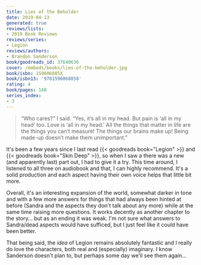 ```yaml
---
title: Lies of the Beholder
date: 2019-04-13
generated: true
reviews/lists:
- 2019 Book Reviews
reviews/series:
- Legion
reviews/authors:
- Brandon Sanderson
book/goodreads_id: 37640636
cover: /embeds/books/lies-of-the-beholder.jpg
book/isbn: 159606885X
book/isbn13: '9781596068858'
rating: 4
book/pages: 148
series_index:
- 3
---
```

> “Who cares?” I said. “Yes, it’s all in my head. But pain is ‘all in my head’ too. Love is ‘all in my head.’ All the things that matter in life are the things you can’t measure! The things our brains make up! Being made-up doesn’t make them unimportant.”

It's been a few years since I last read {{< goodreads book="Legion" >}} and {{< goodreads book="Skin Deep" >}}, so when I saw a there was a new (and apparently last) part out, I had to give it a try. This time around, I listened to all three on audiobook and that, I can highly recommend. It's a solid production and each aspect having their own voice helps that little bit more.  

<!--more-->

Overall, it's an interesting expansion of the world, somewhat darker in tone and with a few more answers for things that had always been hinted at before (Sandra and the aspects they don't talk about any more) while at the same time raising more questions. It works decently as another chapter to the story... but as an ending it was weak. I'm not sure what answers to Sandra/dead aspects would have sufficed, but I just feel like it could have been better.  

That being said, the _idea_ of Legion remains absolutely fantastic and I really do love the characters, both real and (especially) imaginary. I know Sanderson doesn't plan to, but perhaps some day we'll see them again...